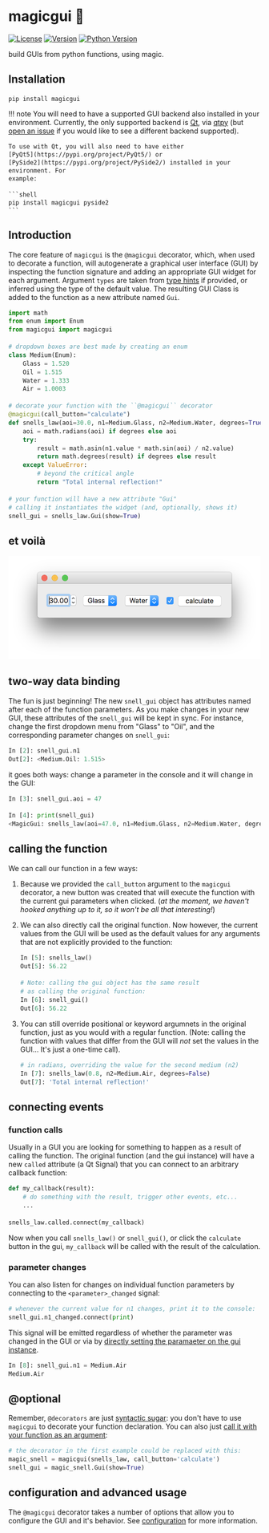 # magicgui 🧙

[![License](https://img.shields.io/pypi/l/magicgui.svg)](LICENSE)
[![Version](https://img.shields.io/pypi/v/magicgui.svg)](https://pypi.python.org/pypi/magicgui)
[![Python Version](https://img.shields.io/pypi/pyversions/magicgui.svg)](https://python.org)

build GUIs from python functions, using magic.

## Installation

```shell
pip install magicgui
```

!!! note
    You will need to have a supported GUI backend also installed in your environment.
    Currently, the only supported backend is [Qt](https://www.qt.io/), via
    [qtpy](https://github.com/spyder-ide/qtpy) (but [open an
    issue](https://github.com/napari/magicgui/issues) if you would like to see a
    different backend supported).

    To use with Qt, you will also need to have either
    [PyQt5](https://pypi.org/project/PyQt5/) or
    [PySide2](https://pypi.org/project/PySide2/) installed in your environment. For
    example:

    ```shell
    pip install magicgui pyside2
    ```

## Introduction

The core feature of `magicgui` is the `@magicgui` decorator, which, when used to
decorate a function, will autogenerate a graphical user interface (GUI) by inspecting
the function signature and adding an appropriate GUI widget for each argument.  Argument
`types` are taken from [type hints](https://docs.python.org/3/library/typing.html) if
provided, or inferred using the type of the  default value.  The resulting GUI Class
is added to the function as a new attribute named `Gui`.

```python
import math
from enum import Enum
from magicgui import magicgui

# dropdown boxes are best made by creating an enum
class Medium(Enum):
    Glass = 1.520
    Oil = 1.515
    Water = 1.333
    Air = 1.0003

# decorate your function with the ``@magicgui`` decorator
@magicgui(call_button="calculate")
def snells_law(aoi=30.0, n1=Medium.Glass, n2=Medium.Water, degrees=True):
    aoi = math.radians(aoi) if degrees else aoi
    try:
        result = math.asin(n1.value * math.sin(aoi) / n2.value)
        return math.degrees(result) if degrees else result
    except ValueError:
        # beyond the critical angle
        return "Total internal reflection!"

# your function will have a new attribute "Gui"
# calling it instantiates the widget (and, optionally, shows it)
snell_gui = snells_law.Gui(show=True)
```

## et voilà

[<img src="img/snells.png" width="542"/>](img/snells.png)

## two-way data binding

The fun is just beginning!  The new `snell_gui` object has attributes named after each of
the function parameters.  As you make changes in your new GUI, these attributes of the
`snell_gui` will be kept in sync.  For instance, change the first dropdown menu from
"Glass" to "Oil", and the corresponding parameter changes on `snell_gui`:

```python
In [2]: snell_gui.n1
Out[2]: <Medium.Oil: 1.515>
```

it goes both ways: change a parameter in the console and it will change in the GUI:

```python
In [3]: snell_gui.aoi = 47

In [4]: print(snell_gui)
<MagicGui: snells_law(aoi=47.0, n1=Medium.Glass, n2=Medium.Water, degrees=True)>
```

## calling the function

We can call our function in a few ways:

1. Because we provided the `call_button` argument to the `magicgui` decorator, a new
   button was created that will execute the function with the current gui parameters
   when clicked.  (*at the moment, we haven't hooked anything up to it, so it won't*
   *be all that interesting!*)

2. We can also directly call the original function. Now however, the current values from
   the GUI will be used as the default values for any arguments that are not explicitly
   provided to the function:

    ```python
    In [5]: snells_law()
    Out[5]: 56.22

    # Note: calling the gui object has the same result
    # as calling the original function:
    In [6]: snell_gui()
    Out[6]: 56.22
    ```

3. You can still override positional or keyword argumnets in the original function, just
   as you would with a regular function.  (Note: calling the function with values that
   differ from the GUI will *not* set the values in the GUI... It's just a one-time
   call).

    ```python
    # in radians, overriding the value for the second medium (n2)
    In [7]: snells_law(0.8, n2=Medium.Air, degrees=False)
    Out[7]: 'Total internal reflection!'
    ```

## connecting events

### function calls

Usually in a GUI you are looking for something to happen as a result of calling the
function.  The original function (and the gui instance) will have a new `called`
attribute (a Qt Signal) that you can connect to an arbitrary callback function:

```python
def my_callback(result):
    # do something with the result, trigger other events, etc...
    ...

snells_law.called.connect(my_callback)
```

Now when you call `snells_law()` or `snell_gui()`, or click the `calculate` button
in the gui, `my_callback` will be called with the result of the calculation.

### parameter changes

You can also listen for changes on individual function parameters by connecting to the
`<parameter>_changed` signal:

```python
# whenever the current value for n1 changes, print it to the console:
snell_gui.n1_changed.connect(print)
```

This signal will be emitted regardless of whether the parameter was changed in the GUI or
via by [directly setting the paramaeter on the gui instance](#two-way-data-binding).

```python
In [8]: snell_gui.n1 = Medium.Air
Medium.Air
```


## @optional

Remember, `@decorators` are just [syntactic
sugar](https://en.wikipedia.org/wiki/Syntactic_sugar): you don't have to use `magicgui`
to decorate your function declaration. You can also just [call it with your function as
an argument](https://realpython.com/lessons/syntactic-sugar/):

```python
# the decorator in the first example could be replaced with this:
magic_snell = magicgui(snells_law, call_button='calculate')
snell_gui = magic_snell.Gui(show=True)
```

## configuration and advanced usage

The `@magicgui` decorator takes a number of options that allow you to configure the GUI
and it's behavior.  See [configuration](configuration.md) for more information.
